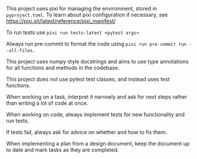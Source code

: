 This project uses pixi for managing the environment, stored in `pyproject.toml`. To learn about pixi configuration if necessary, see https://pixi.sh/latest/reference/pixi_manifest/

To run tests use `pixi run tests-latest <pytest args>`

Always run pre-commit to format the code using `pixi run pre-commit run --all-files`.

This project uses numpy style docstrings and aims to use type annotations for all functions and methods in the codebase.

This project does not use pytest test classes, and instead uses test functions.

When working on a task, interpret it narrowly and ask for next steps rather than writing a lot of code at once.

When working on code, always implement tests for new functionality and run tests.

If tests fail, always ask for advice on whether and how to fix them.

When implementing a plan from a design document, keep the document up to date and mark tasks as they are completed.
